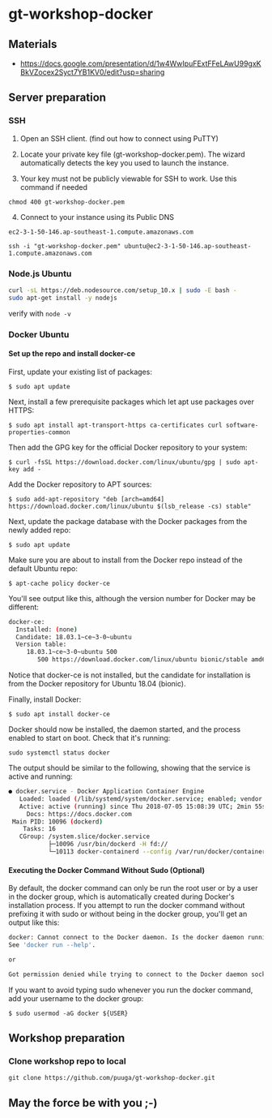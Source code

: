# gt-workshop-docker

## Materials

* <https://docs.google.com/presentation/d/1w4WwIpuFExtFFeLAwU99gxKBkVZocex2Syct7YB1KV0/edit?usp=sharing>

## Server preparation

### SSH

1. Open an SSH client. (find out how to connect using PuTTY)

2. Locate your private key file (gt-workshop-docker.pem). The wizard automatically detects the key you used to launch the instance.

3. Your key must not be publicly viewable for SSH to work. Use this command if needed

`chmod 400 gt-workshop-docker.pem`

4. Connect to your instance using its Public DNS

`ec2-3-1-50-146.ap-southeast-1.compute.amazonaws.com`

`ssh -i "gt-workshop-docker.pem" ubuntu@ec2-3-1-50-146.ap-southeast-1.compute.amazonaws.com`

### Node.js Ubuntu

```sh
curl -sL https://deb.nodesource.com/setup_10.x | sudo -E bash -
sudo apt-get install -y nodejs
```

verify with `node -v`

### Docker Ubuntu

#### Set up the repo and install docker-ce

First, update your existing list of packages:

`$ sudo apt update`

Next, install a few prerequisite packages which let apt use packages over HTTPS:

`$ sudo apt install apt-transport-https ca-certificates curl software-properties-common`

Then add the GPG key for the official Docker repository to your system:

`$ curl -fsSL https://download.docker.com/linux/ubuntu/gpg | sudo apt-key add -`

Add the Docker repository to APT sources:

`$ sudo add-apt-repository "deb [arch=amd64] https://download.docker.com/linux/ubuntu $(lsb_release -cs) stable"`

Next, update the package database with the Docker packages from the newly added repo:

`$ sudo apt update`

Make sure you are about to install from the Docker repo instead of the default Ubuntu repo:

`$ apt-cache policy docker-ce`

You'll see output like this, although the version number for Docker may be different:

```sh
docker-ce:
  Installed: (none)
  Candidate: 18.03.1~ce~3-0~ubuntu
  Version table:
     18.03.1~ce~3-0~ubuntu 500
        500 https://download.docker.com/linux/ubuntu bionic/stable amd64 Packages
```

Notice that docker-ce is not installed, but the candidate for installation is from the Docker repository for Ubuntu 18.04 (bionic).

Finally, install Docker:

`$ sudo apt install docker-ce`

Docker should now be installed, the daemon started, and the process enabled to start on boot. Check that it's running:

`sudo systemctl status docker`

The output should be similar to the following, showing that the service is active and running:

```sh
● docker.service - Docker Application Container Engine
   Loaded: loaded (/lib/systemd/system/docker.service; enabled; vendor preset: enabled)
   Active: active (running) since Thu 2018-07-05 15:08:39 UTC; 2min 55s ago
     Docs: https://docs.docker.com
 Main PID: 10096 (dockerd)
    Tasks: 16
   CGroup: /system.slice/docker.service
           ├─10096 /usr/bin/dockerd -H fd://
           └─10113 docker-containerd --config /var/run/docker/containerd/containerd.toml
```

#### Executing the Docker Command Without Sudo (Optional)

By default, the docker command can only be run the root user or by a user in the docker group, which is automatically created during Docker's installation process. If you attempt to run the docker command without prefixing it with sudo or without being in the docker group, you'll get an output like this:

```sh
docker: Cannot connect to the Docker daemon. Is the docker daemon running on this host?.
See 'docker run --help'.

or

Got permission denied while trying to connect to the Docker daemon socket at unix:///var/run/docker.sock: Get http://%2Fvar%2Frun%2Fdocker.sock/v1.39/containers/json: dial unix /var/run/docker.sock: connect: permission denied
```

If you want to avoid typing sudo whenever you run the docker command, add your username to the docker group:

`$ sudo usermod -aG docker ${USER}`

## Workshop preparation

### Clone workshop repo to local

`git clone https://github.com/puuga/gt-workshop-docker.git`

## May the force be with you ;-)